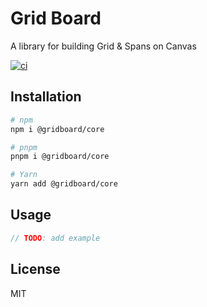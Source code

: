 
# Grid Board

A library for building Grid & Spans on Canvas

[![ci](https://github.com/seanghay/gridboard/actions/workflows/ci.yml/badge.svg)](https://github.com/seanghay/gridboard/actions/workflows/ci.yml)


## Installation

```sh
# npm
npm i @gridboard/core

# pnpm
pnpm i @gridboard/core

# Yarn
yarn add @gridboard/core
```


## Usage

```js
// TODO: add example
```


## License

MIT
